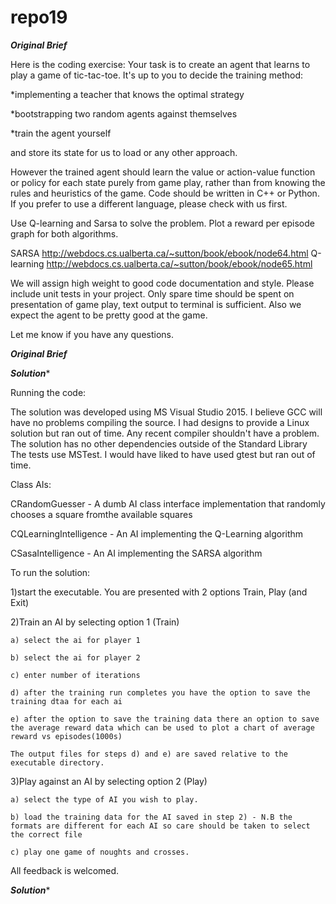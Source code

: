 # repo19
*********************************Original Brief*********************************

Here is the coding exercise:
Your task is to create an agent that learns to play a game of tic-tac-toe. It's up to you to decide the training method: 

*implementing a teacher that knows the optimal strategy

*bootstrapping two random agents against themselves

*train the agent yourself 

and store its state for us to load
or any other approach. 

However the trained agent should learn the value or action-value function or policy for each state purely from game play, rather than from knowing the rules and heuristics of the game. Code should be written in C++ or Python.  If you prefer to use a different language, please check with us first.

Use Q-learning and Sarsa to solve the problem. Plot a reward per episode graph for both algorithms. 

SARSA http://webdocs.cs.ualberta.ca/~sutton/book/ebook/node64.html 
Q-learning http://webdocs.cs.ualberta.ca/~sutton/book/ebook/node65.html

We will assign high weight to good code documentation and style. Please include unit tests in your project. Only spare time should be spent on presentation of game play, text output to terminal is sufficient. Also we expect the agent to be pretty good at the game.

Let me know if you have any questions.

*********************************Original Brief*********************************

*********************************Solution**********************************

Running the code:

The solution was developed using MS Visual Studio 2015. I believe GCC will have no problems compiling the source. I had designs to provide a Linux solution but ran out of time. Any recent compiler shouldn't have a problem.
The solution has no other dependencies outside of the Standard Library
The tests use MSTest. I would have liked to have used gtest but ran out of time.

Class AIs:

CRandomGuesser - A dumb AI class interface implementation that randomly chooses a square fromthe available squares

CQLearningIntelligence - An AI implementing the Q-Learning algorithm

CSasaIntelligence - An AI implementing the SARSA algorithm


To run the solution:

1)start the executable. You are presented with 2 options Train, Play (and Exit)

2)Train an AI by selecting option 1 (Train)

	a) select the ai for player 1
	
	b) select the ai for player 2
	
	c) enter number of iterations
	
	d) after the training run completes you have the option to save the training dtaa for each ai
	
	e) after the option to save the training data there an option to save the average reward data which can be used to plot a chart of average reward vs episodes(1000s)
	
	The output files for steps d) and e) are saved relative to the executable directory.
	
3)Play against an AI by selecting option 2 (Play)

	a) select the type of AI you wish to play.
	
	b) load the training data for the AI saved in step 2) - N.B the formats are different for each AI so care should be taken to select the correct file
	
	c) play one game of noughts and crosses.



All feedback is welcomed.

*********************************Solution**********************************	
